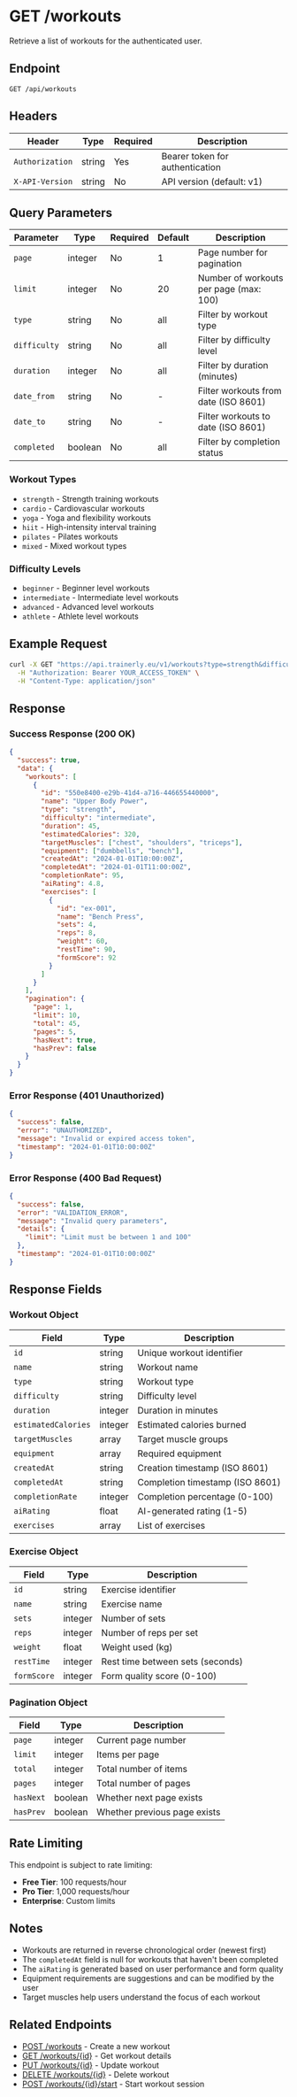 # GET /workouts

Retrieve a list of workouts for the authenticated user.

## Endpoint

```http
GET /api/workouts
```

## Headers

| Header | Type | Required | Description |
|--------|------|----------|-------------|
| `Authorization` | string | Yes | Bearer token for authentication |
| `X-API-Version` | string | No | API version (default: v1) |

## Query Parameters

| Parameter | Type | Required | Default | Description |
|-----------|------|----------|---------|-------------|
| `page` | integer | No | 1 | Page number for pagination |
| `limit` | integer | No | 20 | Number of workouts per page (max: 100) |
| `type` | string | No | all | Filter by workout type |
| `difficulty` | string | No | all | Filter by difficulty level |
| `duration` | integer | No | all | Filter by duration (minutes) |
| `date_from` | string | No | - | Filter workouts from date (ISO 8601) |
| `date_to` | string | No | - | Filter workouts to date (ISO 8601) |
| `completed` | boolean | No | all | Filter by completion status |

### Workout Types

- `strength` - Strength training workouts
- `cardio` - Cardiovascular workouts
- `yoga` - Yoga and flexibility workouts
- `hiit` - High-intensity interval training
- `pilates` - Pilates workouts
- `mixed` - Mixed workout types

### Difficulty Levels

- `beginner` - Beginner level workouts
- `intermediate` - Intermediate level workouts
- `advanced` - Advanced level workouts
- `athlete` - Athlete level workouts

## Example Request

```bash
curl -X GET "https://api.trainerly.eu/v1/workouts?type=strength&difficulty=intermediate&page=1&limit=10" \
  -H "Authorization: Bearer YOUR_ACCESS_TOKEN" \
  -H "Content-Type: application/json"
```

## Response

### Success Response (200 OK)

```json
{
  "success": true,
  "data": {
    "workouts": [
      {
        "id": "550e8400-e29b-41d4-a716-446655440000",
        "name": "Upper Body Power",
        "type": "strength",
        "difficulty": "intermediate",
        "duration": 45,
        "estimatedCalories": 320,
        "targetMuscles": ["chest", "shoulders", "triceps"],
        "equipment": ["dumbbells", "bench"],
        "createdAt": "2024-01-01T10:00:00Z",
        "completedAt": "2024-01-01T11:00:00Z",
        "completionRate": 95,
        "aiRating": 4.8,
        "exercises": [
          {
            "id": "ex-001",
            "name": "Bench Press",
            "sets": 4,
            "reps": 8,
            "weight": 60,
            "restTime": 90,
            "formScore": 92
          }
        ]
      }
    ],
    "pagination": {
      "page": 1,
      "limit": 10,
      "total": 45,
      "pages": 5,
      "hasNext": true,
      "hasPrev": false
    }
  }
}
```

### Error Response (401 Unauthorized)

```json
{
  "success": false,
  "error": "UNAUTHORIZED",
  "message": "Invalid or expired access token",
  "timestamp": "2024-01-01T10:00:00Z"
}
```

### Error Response (400 Bad Request)

```json
{
  "success": false,
  "error": "VALIDATION_ERROR",
  "message": "Invalid query parameters",
  "details": {
    "limit": "Limit must be between 1 and 100"
  },
  "timestamp": "2024-01-01T10:00:00Z"
}
```

## Response Fields

### Workout Object

| Field | Type | Description |
|-------|------|-------------|
| `id` | string | Unique workout identifier |
| `name` | string | Workout name |
| `type` | string | Workout type |
| `difficulty` | string | Difficulty level |
| `duration` | integer | Duration in minutes |
| `estimatedCalories` | integer | Estimated calories burned |
| `targetMuscles` | array | Target muscle groups |
| `equipment` | array | Required equipment |
| `createdAt` | string | Creation timestamp (ISO 8601) |
| `completedAt` | string | Completion timestamp (ISO 8601) |
| `completionRate` | integer | Completion percentage (0-100) |
| `aiRating` | float | AI-generated rating (1-5) |
| `exercises` | array | List of exercises |

### Exercise Object

| Field | Type | Description |
|-------|------|-------------|
| `id` | string | Exercise identifier |
| `name` | string | Exercise name |
| `sets` | integer | Number of sets |
| `reps` | integer | Number of reps per set |
| `weight` | float | Weight used (kg) |
| `restTime` | integer | Rest time between sets (seconds) |
| `formScore` | integer | Form quality score (0-100) |

### Pagination Object

| Field | Type | Description |
|-------|------|-------------|
| `page` | integer | Current page number |
| `limit` | integer | Items per page |
| `total` | integer | Total number of items |
| `pages` | integer | Total number of pages |
| `hasNext` | boolean | Whether next page exists |
| `hasPrev` | boolean | Whether previous page exists |

## Rate Limiting

This endpoint is subject to rate limiting:

- **Free Tier**: 100 requests/hour
- **Pro Tier**: 1,000 requests/hour
- **Enterprise**: Custom limits

## Notes

- Workouts are returned in reverse chronological order (newest first)
- The `completedAt` field is null for workouts that haven't been completed
- The `aiRating` is generated based on user performance and form quality
- Equipment requirements are suggestions and can be modified by the user
- Target muscles help users understand the focus of each workout

## Related Endpoints

- [POST /workouts](POST-workout.md) - Create a new workout
- [GET /workouts/{id}](GET-workout-by-id.md) - Get workout details
- [PUT /workouts/{id}](PUT-workout.md) - Update workout
- [DELETE /workouts/{id}](DELETE-workout.md) - Delete workout
- [POST /workouts/{id}/start](POST-workout-start.md) - Start workout session
